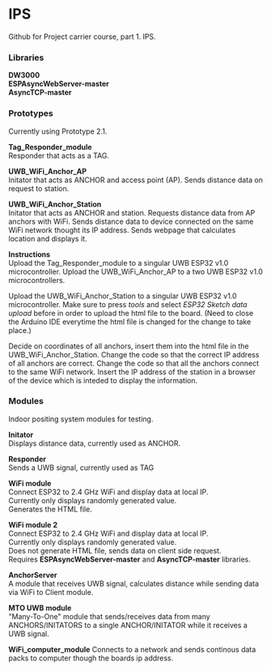 # IPS
Github for Project carrier course, part 1. IPS.

### Libraries  

**DW3000**  
**ESPAsyncWebServer-master**  
**AsyncTCP-master**  


### Prototypes

Currently using Prototype 2.1. 

**Tag_Responder_module**  
Responder that acts as a TAG.

**UWB_WiFi_Anchor_AP**  
Initator that acts as ANCHOR and access point (AP).
Sends distance data on request to station.

**UWB_WiFi_Anchor_Station**  
Initator that acts as ANCHOR and station.
Requests distance data from AP anchors with WiFi. 
Sends distance data to device connected on the same WiFi network thought its IP address.
Sends webpage that calculates location and displays it. 

**Instructions**  
Upload the Tag_Responder_module to a singular UWB ESP32 v1.0 microcontroller. 
Upload the UWB_WiFi_Anchor_AP to a two UWB ESP32 v1.0 microcontrollers. 

Upload the UWB_WiFi_Anchor_Station to a singular UWB ESP32 v1.0 microcontroller.
Make sure to press *tools* and select *ESP32 Sketch data upload* before in order to upload the html file to the board.
(Need to close the Arduino IDE everytime the html file is changed for the change to take place.)

Decide on coordinates of all anchors, insert them into the html file in the UWB_WiFi_Anchor_Station. 
Change the code so that the correct IP address of all anchors are correct.
Change the code so that all the anchors connect to the same WiFi network. 
Insert the IP address of the station in a browser of the device which is inteded to display the information.



### Modules  

Indoor positing system modules for testing.

**Initator**  
Displays distance data, currently used as ANCHOR.  

**Responder**  
Sends a UWB signal, currently used as TAG

**WiFi module**  
Connect ESP32 to 2.4 GHz WiFi and display data at local IP.  
Currently only displays randomly generated value.  
Generates the HTML file.

**WiFi module 2**  
Connect ESP32 to 2.4 GHz WiFi and display data at local IP.  
Currently only displays randomly generated value.  
Does not generate HTML file, sends data on client side request.  
Requires **ESPAsyncWebServer-master** and **AsyncTCP-master** libraries.

**AnchorServer**  
A module that receives UWB signal, calculates distance while sending data via WiFi to Client module.

**MTO UWB module**  
"Many-To-One" module that sends/receives data from many ANCHORS/INITATORS to a single ANCHOR/INITATOR while it receives a UWB signal.


**WiFi_computer_module** 
Connects to a network and sends continous data packs to computer though the boards ip address.




